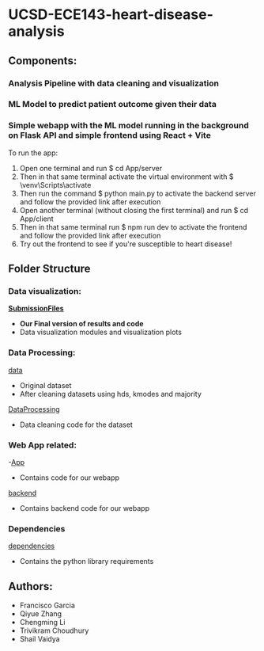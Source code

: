# UCSD-ECE143-heart-disease-analysis
## Components:
### Analysis Pipeline with data cleaning and visualization
### ML Model to predict patient outcome given their data
### Simple webapp with the ML model running in the background on Flask API and simple frontend using React + Vite

To run the app:
1) Open one terminal and run $ cd App/server
2) Then in that same terminal activate the virtual environment with $ \venv\Scripts\activate
3) Then run the command $ python main.py to activate the backend server and follow the provided link after execution
4) Open another terminal (without closing the first terminal) and run $ cd App/client
5) Then in that same terminal run $ npm run dev to activate the frontend and follow the provided link after execution
6) Try out the frontend to see if you're susceptible to heart disease!


## Folder Structure
### Data visualization:
**[SubmissionFiles](./SubmissionFiles/)**  
- **Our Final version of results and code**
- Data visualization modules and visualization plots

### Data Processing:
[data](./data/)  
- Original dataset
- After cleaning datasets using hds, kmodes and majority

[DataProcessing](./DataProcessing/)  
- Data cleaning code for the dataset

### Web App related:  
-[App](./App/)  
- Contains code for our webapp  

[backend](./Backend/)  
- Contains backend code for our webapp  


### Dependencies
[dependencies](./dependencies/)  
- Contains the python library requirements 


## Authors:
- Francisco Garcia
- Qiyue Zhang
- Chengming Li
- Trivikram Choudhury
- Shail Vaidya


